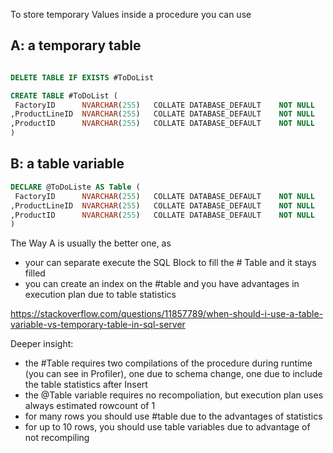 To store temporary Values inside a procedure you can use 

## A: a temporary table

````SQL

DELETE TABLE IF EXISTS #ToDoList

CREATE TABLE #ToDoList (
 FactoryID  	NVARCHAR(255) 	COLLATE DATABASE_DEFAULT	NOT NULL
,ProductLineID 	NVARCHAR(255) 	COLLATE DATABASE_DEFAULT	NOT NULL
,ProductID 		NVARCHAR(255) 	COLLATE DATABASE_DEFAULT	NOT NULL
)
````

## B: a table variable
````SQL
DECLARE @ToDoListe AS Table (
 FactoryID  	NVARCHAR(255) 	COLLATE DATABASE_DEFAULT	NOT NULL
,ProductLineID 	NVARCHAR(255) 	COLLATE DATABASE_DEFAULT	NOT NULL
,ProductID 		NVARCHAR(255) 	COLLATE DATABASE_DEFAULT	NOT NULL
)
````


The Way A is usually the better one, as
* your can separate execute the SQL Block to fill the # Table and it stays filled
* you can create an index on the #table and you have advantages in execution plan due to table statistics

https://stackoverflow.com/questions/11857789/when-should-i-use-a-table-variable-vs-temporary-table-in-sql-server


Deeper insight:
* the #Table requires two compilations of the procedure during runtime (you can see in Profiler), one due to schema change, one due to include the table statistics after Insert
* the @Table variable requires no recompoliation, but execution plan uses always estimated rowcount of 1
* for many rows you should use #table due to the advantages of statistics
* for up to 10 rows, you should use table variables due to advantage of not recompiling
